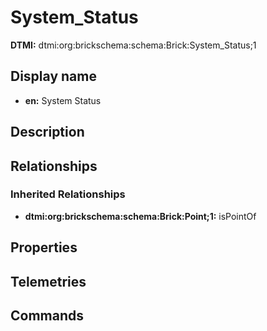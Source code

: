 # System_Status
**DTMI:** dtmi:org:brickschema:schema:Brick:System_Status;1
## Display name
- **en:** System Status
## Description
## Relationships
### Inherited Relationships
* **dtmi:org:brickschema:schema:Brick:Point;1:** isPointOf
## Properties
## Telemetries
## Commands
